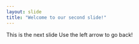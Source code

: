 ```yaml
---
layout: slide
title: "Welcome to our second slide!"
---
```

This is the next slide
Use the left arrow to go back!
